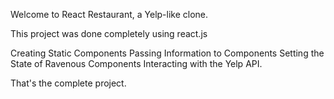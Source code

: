 Welcome to React Restaurant, a Yelp-like clone.

This project was done completely using react.js

Creating Static Components
Passing Information to Components
Setting the State of Ravenous Components
Interacting with the Yelp API.

That's the complete project.

